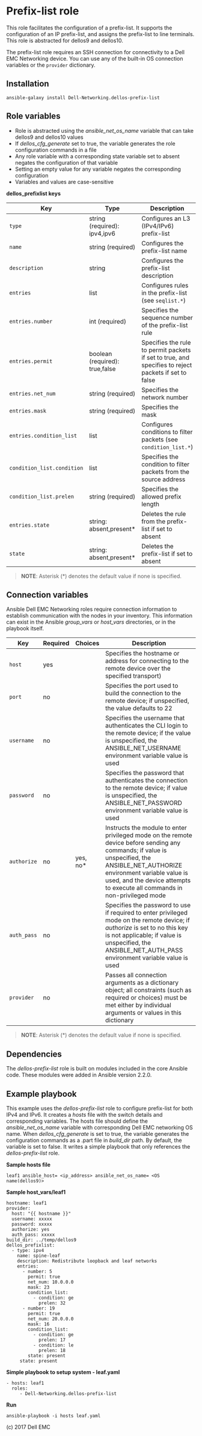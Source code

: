 Prefix-list role
================

This role facilitates the configuration of a prefix-list. It supports the configuration of an IP prefix-list, and assigns the prefix-list to line terminals. This role is abstracted for dellos9 and dellos10.

The prefix-list role requires an SSH connection for connectivity to a Dell EMC Networking device. You can use any of the built-in OS connection variables or the ``provider`` dictionary.

Installation
------------

    ansible-galaxy install Dell-Networking.dellos-prefix-list

Role variables
--------------

- Role is abstracted using the *ansible_net_os_name* variable that can take dellos9 and dellos10 values
- If *dellos_cfg_generate* set to true, the variable generates the role configuration commands in a file
- Any role variable with a corresponding state variable set to absent negates the configuration of that variable
- Setting an empty value for any variable negates the corresponding configuration
- Variables and values are case-sensitive

**dellos_prefixlist keys**

| Key        | Type                      | Description                                             | Support               |
|------------|---------------------------|---------------------------------------------------------|-----------------------|
| ``type`` | string (required): ipv4,ipv6        | Configures an L3 (IPv4/IPv6) prefix-list | dellos9, dellos10 |
| ``name`` | string (required)           | Configures the prefix-list name | dellos9, dellos10 |
| ``description`` | string           | Configures the prefix-list description  | dellos9, dellos10 |
| ``entries`` | list | Configures rules in the prefix-list (see ``seqlist.*``) | dellos9, dellos10 |
| ``entries.number`` | int (required)       | Specifies the sequence number of the prefix-list rule          | dellos9, dellos10 |
| ``entries.permit`` | boolean (required): true,false         | Specifies the rule to permit packets if set to true, and specifies to reject packets if set to false | dellos9, dellos10 |
| ``entries.net_num`` | string (required)       | Specifies the network number                                         | dellos9, dellos10 |
| ``entries.mask`` | string (required)        | Specifies the mask                                                      | dellos9, dellos10 |
| ``entries.condition_list`` | list         | Configures conditions to filter packets (see ``condition_list.*``)|  dellos9, dellos10 |
| ``condition_list.condition`` | list         | Specifies the condition to filter packets from the source address | dellos9, dellos10 |
| ``condition_list.prelen`` | string (required)      | Specifies the allowed prefix length                                      | dellos9, dellos10 |
| ``entries.state`` | string: absent,present\*   | Deletes the rule from the prefix-list if set to absent     | dellos9, dellos10 |
| ``state`` | string: absent,present\*   | Deletes the prefix-list if set to absent     | dellos9, dellos10 |

> **NOTE**: Asterisk (\*) denotes the default value if none is specified. 

Connection variables
--------------------

Ansible Dell EMC Networking roles require connection information to establish communication with the nodes in your inventory. This information can exist in the Ansible *group_vars* or *host_vars* directories, or in the playbook itself.

| Key         | Required | Choices    | Description                                         |
|-------------|----------|------------|-----------------------------------------------------|
| ``host`` | yes      |            | Specifies the hostname or address for connecting to the remote device over the specified transport) |
| ``port`` | no       |            | Specifies the port used to build the connection to the remote device; if unspecified, the value defaults to 22  |
| ``username`` | no       |            | Specifies the username that authenticates the CLI login to the remote device; if the value is unspecified, the ANSIBLE_NET_USERNAME environment variable value is used |
| ``password`` | no       |            | Specifies the password that authenticates the connection to the remote device; if value is unspecified, the ANSIBLE_NET_PASSWORD environment variable value is used |
| ``authorize`` | no       | yes, no\*   | Instructs the module to enter privileged mode on the remote device before sending any commands; if value is unspecified, the ANSIBLE_NET_AUTHORIZE environment variable value is used, and the device attempts to execute all commands in non-privileged mode |
| ``auth_pass`` | no       |            | Specifies the password to use if required to enter privileged mode on the remote device; if *authorize* is set to no this key is not applicable; if value is unspecified, the ANSIBLE_NET_AUTH_PASS environment variable value is used |
| ``provider`` | no       |            | Passes all connection arguments as a dictionary object; all constraints (such as required or choices) must be met either by individual arguments or values in this dictionary |

> **NOTE**: Asterisk (\*) denotes the default value if none is specified.

Dependencies
------------

The *dellos-prefix-list* role is built on modules included in the core Ansible code. These modules were added in Ansible version 2.2.0.

Example playbook
----------------

This example uses the *dellos-prefix-list* role to configure prefix-list for both IPv4 and IPv6. It creates a *hosts* file with the switch details and corresponding variables. The hosts file should define the *ansible_net_os_name* variable with corresponding Dell EMC networking OS name. When *dellos_cfg_generate* is set to true, the variable generates the configuration commands as a .part file in *build_dir* path. By default, the variable is set to false. It writes a simple playbook that only references the *dellos-prefix-list* role. 

**Sample hosts file**
 
    leaf1 ansible_host= <ip_address> ansible_net_os_name= <OS name(dellos9)>

**Sample host_vars/leaf1**

    hostname: leaf1
    provider:
      host: "{{ hostname }}"
      username: xxxxx 
      password: xxxxx
      authorize: yes
      auth_pass: xxxxx 
    build_dir: ../temp/dellos9
    dellos_prefixlist:
      - type: ipv4
        name: spine-leaf
        description: Redistribute loopback and leaf networks 
        entries:
          - number: 5
            permit: true
            net_num: 10.0.0.0
            mask: 23
            condition_list:
              - condition: ge
                prelen: 32
          - number: 19
            permit: true
            net_num: 20.0.0.0
            mask: 16
            condition_list:
              - condition: ge
                prelen: 17
              - condition: le
                prelen: 18
            state: present
         state: present

**Simple playbook to setup system - leaf.yaml**

    - hosts: leaf1
      roles:
         - Dell-Networking.dellos-prefix-list

**Run**

    ansible-playbook -i hosts leaf.yaml
    
(c) 2017 Dell EMC
